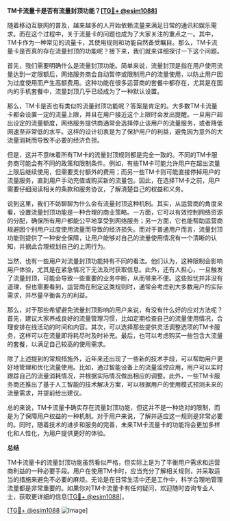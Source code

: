 **TM卡流量卡是否有流量封顶功能？[[TG💪+ @esim1088](https://t.me/s/esim1088)]**

随着移动互联网的普及，越来越多的人开始依赖流量来满足日常的通讯和娱乐需求。而在这个过程中，关于流量卡的问题也成为了大家关注的重点之一。其中，TM卡作为一种常见的流量卡，其使用规则和功能自然备受瞩目。那么，TM卡流量卡是否真的存在流量封顶的功能呢？接下来，我们就来详细探讨一下这个问题。

首先，我们需要明确什么是流量封顶功能。简单来说，流量封顶是指在用户使用流量达到一定限额后，网络服务商会自动暂停或限制用户的流量使用，以防止用户因为过度使用而产生高额费用。这种功能在很多运营商的套餐中都存在，尤其是在国内的手机套餐中，流量封顶几乎已经成为了一种默认设置。

那么，TM卡是否也有类似的流量封顶功能呢？答案是肯定的。大多数TM卡流量卡都会设置一定的流量上限，并且在用户接近这个上限时会发出提醒。一旦用户超出设定的流量额度，网络服务提供商通常会选择停止该用户的流量服务，或者降低网速至非常低的水平。这样的设计初衷是为了保护用户的利益，避免因为意外的大流量消耗而导致不必要的经济负担。

但是，这并不意味着所有TM卡的流量封顶规则都是完全一致的。不同的TM卡服务商可能会有不同的政策和限制条件。例如，有些TM卡可能允许用户在超出流量上限后继续使用，但需要支付额外的费用；而另一些TM卡则可能直接停掉用户的流量服务，直到用户手动充值或购买新的流量包。因此，在选择TM卡之前，用户需要仔细阅读相关的条款和服务协议，了解清楚自己的权益和义务。

说到这里，我们不妨聊聊为什么会有流量封顶这种机制。其实，从运营商的角度来看，设置流量封顶功能是一种合理的商业策略。一方面，它可以有效控制网络资源的分配，确保所有用户都能公平地享受到网络服务；另一方面，它也能帮助运营商规避因个别用户过度使用流量而导致的经济损失。而对于普通用户而言，流量封顶功能则提供了一种安全保障，让用户能够对自己的流量使用情况有一个清晰的认知，并据此合理规划自己的上网行为。

当然，也有一些用户对流量封顶功能持有不同的看法。他们认为，这种限制会影响用户体验，尤其是在紧急情况下无法及时获取信息。此外，还有人担心，一旦触发了流量封顶，可能会导致一些重要的业务中断，从而带来不便。这些担忧并非没有道理，但也需要看到，运营商在制定这类规则时，通常会考虑到大多数用户的实际需求，并尽量平衡各方的利益。

那么，对于那些希望避免流量封顶影响的用户来说，有没有什么好的应对方法呢？首先，建议大家养成良好的流量管理习惯，比如定期检查自己的流量使用情况，合理安排在线活动的时间和内容。其次，可以选择那些提供灵活调整选项的TM卡服务，这样可以在流量即将耗尽时及时补充。最后，也可以考虑购买一些包含大流量的套餐，以满足自己较高的使用需求。

除了上述提到的常规措施外，近年来还出现了一些新的技术手段，可以帮助用户更好地管理和优化流量使用。比如，通过智能设备上的流量监控应用，用户可以实时跟踪自己的流量消耗情况，并根据实际情况做出相应的调整。此外，一些TM卡服务商还推出了基于人工智能的技术解决方案，可以根据用户的使用模式预测未来的流量需求，并提前给出建议。

总的来说，TM卡流量卡确实存在流量封顶功能，但这并不是一种绝对的限制，而是为了保障用户权益的一种机制。对于用户来说，了解并适应这一规则是非常必要的。同时，随着技术的进步和服务的完善，未来TM卡流量卡的功能将会更加多样化和人性化，为用户提供更好的体验。

**总结**

TM卡流量卡的流量封顶功能虽然看似严格，但实际上是为了平衡用户需求和运营商利益的一种必要手段。用户在使用TM卡时，应当充分了解相关规则，并采取适当的措施来避免不必要的麻烦。无论是在日常生活中还是工作中，科学合理地管理流量都是非常重要的。如果你对TM卡流量卡有任何疑问，欢迎随时咨询专业人士，获取更详细的信息[[TG💪+ @esim1088](https://t.me/s/esim1088)]。

[[TG💪+ @esim1088](https://t.me/s/esim1088) ![Image](https://i.postimg.cc/4NQfJmqS/Snipaste-2025-05-13-00-14-12.png)]